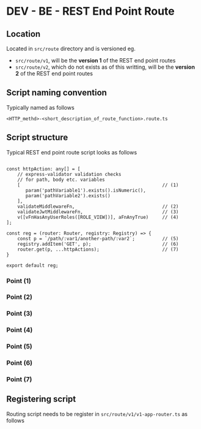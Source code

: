 # DEV - BE - REST End Point Route

## Location

Located in `src/route` directory and is versioned eg.

* `src/route/v1`, will be the **version 1** of the REST end point routes
* `src/route/v2`, which do not exists as of this writting, will be the **version 2** of the REST end point routes

## Script naming convention

Typically named as follows

```text
<HTTP_methd>-<short_description_of_route_function>.route.ts
```

## Script structure

Typical REST end point route script looks as follows 

```text

const httpAction: any[] = [
    // express-validator validation checks 
    // for path, body etc. variables
    [                                                    // (1)
       param('pathVariable1').exists().isNumeric(),
       param('pathVariable2').exists()
    ],
    validateMiddlewareFn,                                // (2)
    validateJwtMiddlewareFn,                             // (3)
    v([vFnHasAnyUserRoles([ROLE_VIEW])], aFnAnyTrue)     // (4)
];

const reg = (router: Router, registry: Registry) => {
    const p = `/path/:var1/another-path/:var2`;          // (5)
    registry.addItem('GET', p);                          // (6)
    router.get(p, ...httpActions);                       // (7)
}

export default reg;
```

### Point \(1\)

### Point \(2\)

### Point \(3\)

### Point \(4\)

### Point \(5\)

### Point \(6\)

### Point \(7\)

## Registering script

Routing script needs to be register in `src/route/v1/v1-app-router.ts` as follows

```text

```

